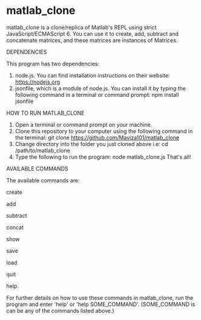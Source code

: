 # matlab_clone
matlab_clone is a clone/replica of Matlab's REPL using strict JavaScript/ECMAScript 6. You can use it to create, add, 
subtract and concatenate matrices, and these matrices are instances of Matrices.

DEPENDENCIES

This program has two dependencies:
1. node.js. You can find installation instructions on their website: https://nodejs.org
2. jsonfile, which is a module of node.js. You can install it by typing the following command in a terminal or command prompt:
    npm install jsonfile

HOW TO RUN MATLAB_CLONE

1. Open a terminal or command prompt on your machine.
2. Clone this repository to your computer using the following command in the terminal:
    git clone https://github.com/Maviza101/matlab_clone
3. Change directory into the folder you just cloned above i.e:
    cd /path/to/matlab_clone
4. Type the following to run the program:
    node matlab_clone.js
That's all!

AVAILABLE COMMANDS

The available commands are:

create 

add

subtract

concat

show

save

load

quit

help.

For further details on how to use these commands in matlab_clone, run the program and enter 'help' or 'help SOME_COMMAND'. (SOME_COMMAND is can be any of the commands listed above.)
